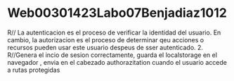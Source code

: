 # Web00301423Labo07Benjadiaz1012
R// La autenticacion es el proceso de verificar la identidad del usuario. En cambio, la autorizacion es el proceso de determinar qeu acciones
o recursos pueden usar este usuario despeus de sser autenticado.
2. R//Genera el incio de sesion correctamente, guarda el localstorage en el navegador , envia en el cabezado authorazitation cuando el usuario
accede a rutas protegidas 